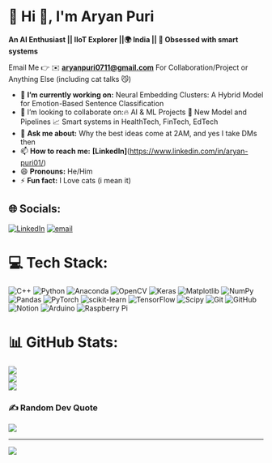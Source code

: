 # 💫 Hi 👋, I'm Aryan Puri
**An AI Enthusiast || IIoT Explorer ||🌍 India 
|| 🧠 Obsessed with smart systems**

Email Me 👉 ✉️ **aryanpuri0711@gmail.com** For Collaboration/Project or Anything Else (including cat talks 😼) 

- 🔭 **I’m currently working on:** Neural Embedding Clusters: A Hybrid Model for Emotion-Based Sentence Classification
- 👯 I’m looking to collaborate on:🔥 
AI & ML Projects
🚀 New Model and Pipelines
📈 Smart systems in HealthTech, FinTech, EdTech
- 💬 **Ask me about:** Why the best ideas come at 2AM, and yes I take DMs then
- 📫 **How to reach me:** **[LinkedIn]**(https://www.linkedin.com/in/aryan-puri01/) 
- 😄 **Pronouns:** He/Him
- ⚡ **Fun fact:** I Love cats (i mean it)




## 🌐 Socials:
[![LinkedIn](https://img.shields.io/badge/LinkedIn-%230077B5.svg?logo=linkedin&logoColor=white)](https://linkedin.com/in/aryan-puri01) [![email](https://img.shields.io/badge/Email-D14836?logo=gmail&logoColor=white)](mailto:aryanpuri0711@gmail.com) 

# 💻 Tech Stack:
![C++](https://img.shields.io/badge/c++-%2300599C.svg?style=flat-square&logo=c%2B%2B&logoColor=white) ![Python](https://img.shields.io/badge/python-3670A0?style=flat-square&logo=python&logoColor=ffdd54) ![Anaconda](https://img.shields.io/badge/Anaconda-%2344A833.svg?style=flat-square&logo=anaconda&logoColor=white) ![OpenCV](https://img.shields.io/badge/opencv-%23white.svg?style=flat-square&logo=opencv&logoColor=white) ![Keras](https://img.shields.io/badge/Keras-%23D00000.svg?style=flat-square&logo=Keras&logoColor=white) ![Matplotlib](https://img.shields.io/badge/Matplotlib-%23ffffff.svg?style=flat-square&logo=Matplotlib&logoColor=black) ![NumPy](https://img.shields.io/badge/numpy-%23013243.svg?style=flat-square&logo=numpy&logoColor=white) ![Pandas](https://img.shields.io/badge/pandas-%23150458.svg?style=flat-square&logo=pandas&logoColor=white) ![PyTorch](https://img.shields.io/badge/PyTorch-%23EE4C2C.svg?style=flat-square&logo=PyTorch&logoColor=white) ![scikit-learn](https://img.shields.io/badge/scikit--learn-%23F7931E.svg?style=flat-square&logo=scikit-learn&logoColor=white) ![TensorFlow](https://img.shields.io/badge/TensorFlow-%23FF6F00.svg?style=flat-square&logo=TensorFlow&logoColor=white) ![Scipy](https://img.shields.io/badge/SciPy-%230C55A5.svg?style=flat-square&logo=scipy&logoColor=%white) ![Git](https://img.shields.io/badge/git-%23F05033.svg?style=flat-square&logo=git&logoColor=white) ![GitHub](https://img.shields.io/badge/github-%23121011.svg?style=flat-square&logo=github&logoColor=white) ![Notion](https://img.shields.io/badge/Notion-%23000000.svg?style=flat-square&logo=notion&logoColor=white) ![Arduino](https://img.shields.io/badge/-Arduino-00979D?style=flat-square&logo=Arduino&logoColor=white) ![Raspberry Pi](https://img.shields.io/badge/-Raspberry_Pi-C51A4A?style=flat-square&logo=Raspberry-Pi)
# 📊 GitHub Stats:
![](https://github-readme-stats.vercel.app/api?username=Aryansoxyboiiii&theme=dark&hide_border=false&include_all_commits=true&count_private=false)<br/>
![](https://nirzak-streak-stats.vercel.app/?user=Aryansoxyboiiii&theme=dark&hide_border=false)<br/>
![](https://github-readme-stats.vercel.app/api/top-langs/?username=Aryansoxyboiiii&theme=dark&hide_border=false&include_all_commits=true&count_private=false&layout=compact)

### ✍️ Random Dev Quote
![](https://quotes-github-readme.vercel.app/api?type=horizontal&theme=radical)

---
[![](https://visitcount.itsvg.in/api?id=Aryansoxyboiiii&icon=0&color=0)](https://visitcount.itsvg.in)

<!-- Proudly created with GPRM ( https://gprm.itsvg.in ) -->
